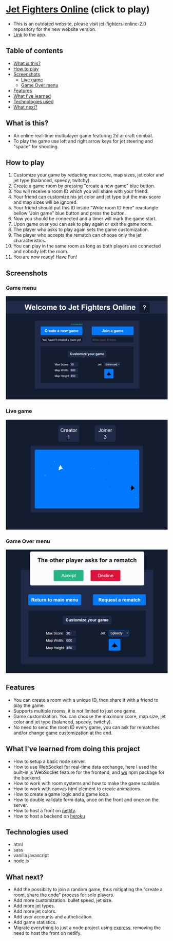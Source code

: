 # [Jet Fighters Online](https://objective-easley-303f76.netlify.app/) (click to play)
- This is an outdated website, please visit [jet-fighters-online-2.0](https://github.com/Dan-Lucian/jet-fighters-online-2.0) repository for the new website version.
- [Link](https://objective-easley-303f76.netlify.app/) to the app.

## Table of contents

- [What is this?](#what-is-this)
- [How to play](#how-to-play)
- [Screenshots](#screenshots)
  - [Live game](#live-game)
  - [Game Over menu](#game-over-menu)
- [Features](#features)
- [What I've learned](#what-ive-learned-from-doing-this-project)
- [Technologies used](#technologies-used)
- [What next?](#what-next)

## What is this?
* An online real-time multiplayer game featuring 2d aircraft combat.
* To play the game use left and right arrow keys for jet steering and "space" for shooting.

## How to play
1. Customize your game by redacting max score, map sizes, jet color and jet type (balanced, speedy, twitchy).
2. Create a game room by pressing "create a new game" blue button.
3. You will receive a room ID which you will share with your friend.
4. Your friend can customize his jet color and jet type but the max score and map sizes will be ignored.
5. Your friend should put this ID inside "Write room ID here" reactangle bellow "Join game" blue button and press the button.
6. Now you should be connected and a timer will mark the game start.
7. Upon game over you can ask to play again or exit the game room.
8. The player who asks to play again sets the game customization.
9. The player who accepts the rematch can choose only the jet characteristics.
10. You can play in the same room as long as both players are connected and nobody left the room.
11. You are now ready! Have Fun!

## Screenshots

### Game menu
![alt text](https://raw.githubusercontent.com/Dan-Lucian/Jet-Fighters-online/main/design/Game-menu.png "Game menu")

### Live game
![alt text](https://raw.githubusercontent.com/Dan-Lucian/Jet-Fighters-online/main/design/Game-going.png "Game")

### Game Over menu
![alt text](https://raw.githubusercontent.com/Dan-Lucian/Jet-Fighters-online/main/design/Game-over-menu.png "Game-over")

## Features
* You can create a room with a unique ID, then share it with a friend to play the game.
* Supports multiple rooms, it is not limited to just one game.
* Game customization. You can choose the maximum score, map size, jet color and jet type (balanced, speedy, twitchy).
* No need to send the room ID every game, you can ask for rematches and/or change game customization at the end.

## What I've learned from doing this project
* How to setup a basic node server.
* How to use WebSocket for real-time data exchange, here I used the built-in js WebSocket feature for the frontend, and [ws](https://www.npmjs.com/package/ws) npm package for the backend.
* How to work with room systems and how to make the game scalable.
* How to work with canvas html element to create animations.
* How to create a game logic and a game loop.
* How to double validate form data, once on the front and once on the server.
* How to host a front on [netlify](https://www.netlify.com/).
* How to host a backend on [heroku](https://www.heroku.com/)

## Technologies used
* html
* sass
* vanilla javascript
* node.js

## What next?
* Add the possiblity to join a random game, thus mitigating the "create a room, share the code" process for solo players.
* Add more customization: bullet speed, jet size.
* Add more jet types.
* Add more jet colors.
* Add user accounts and authetication.
* Add game statistics.
* Migrate everything to just a node project using [express](https://www.npmjs.com/package/express), removing the need to host the front on netlify.
